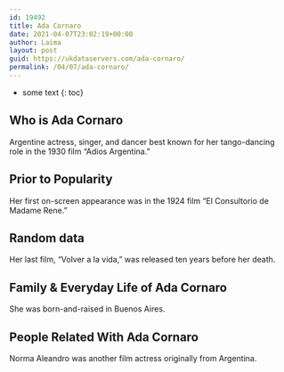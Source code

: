 ```yaml
---
id: 19492
title: Ada Cornaro
date: 2021-04-07T23:02:19+00:00
author: Laima
layout: post
guid: https://ukdataservers.com/ada-cornaro/
permalink: /04/07/ada-cornaro/
---
```


* some text
{: toc}


## Who is Ada Cornaro
                  
                  
                  
Argentine actress, singer, and dancer best known for her tango-dancing role in the 1930 film &#8220;Adios Argentina.&#8221;
                  
              
            
              
            
                
                
                
## Prior to Popularity
                  
                  
                  
Her first on-screen appearance was in the 1924 film &#8220;El Consultorio de Madame Rene.&#8221;
                  
              
            
              
            
                
                
                
## Random data
                  
                  
                  
Her last film, &#8220;Volver a la vida,&#8221; was released ten years before her death.
                  
              
            
              
            
                
                
                
## Family & Everyday Life of Ada Cornaro
                  
                  
                  
She was born-and-raised in Buenos Aires.
                  
              
            
              
            
                
                
                
## People Related With Ada Cornaro
                  
                  
                  
Norma Aleandro was another film actress originally from Argentina.
                  
              
            
              
            
                
              
            
              
              
            
            
              
            
          
          
          